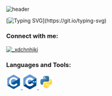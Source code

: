 ![header](https://capsule-render.vercel.app/api?type=blur&color=auto&customColorList=14&height=600&section=header&text=YOU%20CONTROL%20YOUR%20DESTINY&animation=fadeIn&fontColor=538053&fontSize=55)

[![Typing SVG](https://readme-typing-svg.demolab.com?font=Winky+Rough&pause=1000&color=5B7F34&multiline=true&repeat=false&width=680&height=180&lines=One+line+from+Brave%2C;the+first+English+book+I+read+as+a+child%2C;has+stayed+with+me+ever+since+I+first+interpreted+its+meaning.;It+has+quietly+shaped+my+life+in+meaningful+ways.;Hi,+I'm+Choi+Eunhye.;I'm+currently+learning+programming+and+enjoying+the+little+moments+of+growth.)](https://git.io/typing-svg)

<h3 align="left">Connect with me:</h3>
<p align="left">
<a href="https://instagram.com/_xdchnhjki" target="blank"><img align="center" src="https://raw.githubusercontent.com/rahuldkjain/github-profile-readme-generator/master/src/images/icons/Social/instagram.svg" alt="_xdchnhjki" height="30" width="40" /></a>
</p>
<h3 align="left">Languages and Tools:</h3>
<p align="left"> <a href="https://www.cprogramming.com/" target="_blank" rel="noreferrer"> <img src="https://raw.githubusercontent.com/devicons/devicon/master/icons/c/c-original.svg" alt="c" width="40" height="40"/> </a> <a href="https://www.w3schools.com/cpp/" target="_blank" rel="noreferrer"> <img src="https://raw.githubusercontent.com/devicons/devicon/master/icons/cplusplus/cplusplus-original.svg" alt="cplusplus" width="40" height="40"/> </a> <a href="https://www.python.org" target="_blank" rel="noreferrer"> <img src="https://raw.githubusercontent.com/devicons/devicon/master/icons/python/python-original.svg" alt="python" width="40" height="40"/> </a> </p>

<!--
**silver-hye/silver-hye** is a ✨ _special_ ✨ repository because its `README.md` (this file) appears on your GitHub profile.

Here are some ideas to get you started:

- 🔭 I’m currently working on ...
- 🌱 I’m currently learning ...
- 👯 I’m looking to collaborate on ...
- 🤔 I’m looking for help with ...
- 💬 Ask me about ...
- 📫 How to reach me: ...
- 😄 Pronouns: ...
- ⚡ Fun fact: ...
-->
